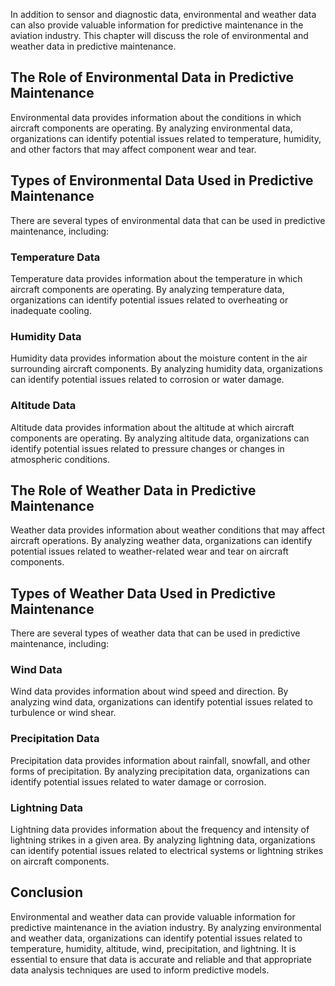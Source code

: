 
In addition to sensor and diagnostic data, environmental and weather data can also provide valuable information for predictive maintenance in the aviation industry. This chapter will discuss the role of environmental and weather data in predictive maintenance.

The Role of Environmental Data in Predictive Maintenance
--------------------------------------------------------

Environmental data provides information about the conditions in which aircraft components are operating. By analyzing environmental data, organizations can identify potential issues related to temperature, humidity, and other factors that may affect component wear and tear.

Types of Environmental Data Used in Predictive Maintenance
----------------------------------------------------------

There are several types of environmental data that can be used in predictive maintenance, including:

### Temperature Data

Temperature data provides information about the temperature in which aircraft components are operating. By analyzing temperature data, organizations can identify potential issues related to overheating or inadequate cooling.

### Humidity Data

Humidity data provides information about the moisture content in the air surrounding aircraft components. By analyzing humidity data, organizations can identify potential issues related to corrosion or water damage.

### Altitude Data

Altitude data provides information about the altitude at which aircraft components are operating. By analyzing altitude data, organizations can identify potential issues related to pressure changes or changes in atmospheric conditions.

The Role of Weather Data in Predictive Maintenance
--------------------------------------------------

Weather data provides information about weather conditions that may affect aircraft operations. By analyzing weather data, organizations can identify potential issues related to weather-related wear and tear on aircraft components.

Types of Weather Data Used in Predictive Maintenance
----------------------------------------------------

There are several types of weather data that can be used in predictive maintenance, including:

### Wind Data

Wind data provides information about wind speed and direction. By analyzing wind data, organizations can identify potential issues related to turbulence or wind shear.

### Precipitation Data

Precipitation data provides information about rainfall, snowfall, and other forms of precipitation. By analyzing precipitation data, organizations can identify potential issues related to water damage or corrosion.

### Lightning Data

Lightning data provides information about the frequency and intensity of lightning strikes in a given area. By analyzing lightning data, organizations can identify potential issues related to electrical systems or lightning strikes on aircraft components.

Conclusion
----------

Environmental and weather data can provide valuable information for predictive maintenance in the aviation industry. By analyzing environmental and weather data, organizations can identify potential issues related to temperature, humidity, altitude, wind, precipitation, and lightning. It is essential to ensure that data is accurate and reliable and that appropriate data analysis techniques are used to inform predictive models.
